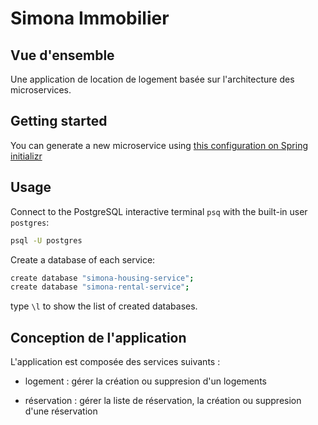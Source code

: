 # Simona Immobilier

## Vue d'ensemble

Une application de location de logement basée sur l'architecture des microservices.

## Getting started

You can generate a new microservice using [this configuration on Spring initializr](https://start.spring.io/#!type=maven-project&language=java&platformVersion=2.7.10&packaging=jar&jvmVersion=11&groupId=com.simonaimmobilier.rental&artifactId=rental-service&name=rental-service&description=Rental%20service&packageName=com.simona.rental&dependencies=web,data-jpa,postgresql)

## Usage

Connect to the PostgreSQL interactive terminal `psq` with the built-in user `postgres`:

```bash
psql -U postgres
```

Create a database of each service:

```bash
create database "simona-housing-service";
create database "simona-rental-service";
```

type `\l` to show the list of created databases.

## Conception de l'application

L'application est composée des services suivants :

- logement : gérer la création ou suppresion d'un logements

- réservation : gérer la liste de réservation, la création ou suppresion d'une réservation
